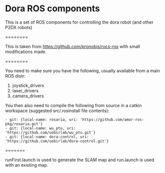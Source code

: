 Dora ROS components
========

This is a set of ROS components for controlling the dora robot (and other P2DX robots)

========

This is taken from https://github.com/pronobis/rocs-ros with small modifications made.

========

You need to make sure you have the following, usually available from a main ROS distr:
1. joystick_drivers
2. laser_drivers
3. camera_drivers


You then also need to compile the following from source in a catkin workspace (suggested src/.rosinstall file contents):

```
- git: {local-name: rosaria, uri: 'https://github.com/amor-ros-pkg/rosaria.git'}
- git: {local-name: wu_ptu, uri: 'https://github.com/uobirlab/wu_ptu.git'}
- git: {local-name: dora-control, uri: 'https://github.com/uobirlab/dora-control.git'}
```

=======

runFirst.launch is used to generate the SLAM map and run.launch is used with an existing map.

